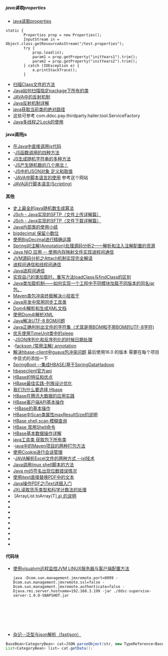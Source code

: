 
##### java读取properties
- [java读取properties](http://zheng0324jian.iteye.com/blog/1176932)
```
static {   
        Properties prop = new Properties();   
        InputStream in = Object.class.getResourceAsStream("/test.properties");   
        try {   
            prop.load(in);   
            param1 = prop.getProperty("initYears1").trim();   
            param2 = prop.getProperty("initYears2").trim();   
        } catch (IOException e) {   
            e.printStackTrace();   
        }   

```
- [扫描Class文件的方法](http://m310851010.iteye.com/blog/2034279)
- [Java如何扫描指定package下所有的类](http://blog.csdn.net/neosmith/article/details/43955963)
- [JAVA中的反射机制](http://blog.csdn.net/liujiahan629629/article/details/18013523)
- [Java反射机制详解](http://www.cnblogs.com/lzq198754/p/5780331.html)
- [java获取当前类的绝对路径](http://blog.csdn.net/dagouaofei/article/details/5588008)
- 这些可参考 com.ddsc.pay.thirdparty.hailer.tool.ServiceFactory
- [Java多线程之Lock的使用](http://blog.csdn.net/huang_xw/article/details/7090177)




#### java调用js

- [在Java中直接调用js代码](http://blog.csdn.net/xzyxuanyuan/article/details/8062887)
- -[JS函数调用的四种方法](http://www.cnblogs.com/leejersey/p/3663278.html)
- [JS生成随机字符串的多种方法](http://www.jb51.net/article/50910.htm)
- -[JS产生随机数的几个用法！](http://www.cnblogs.com/banbu/archive/2012/07/25/2607880.html)
- -[JS中的JSON对象 定义和取值](http://www.cnblogs.com/yangdm/p/5081080.html)
- -[JAVA中脚本语言的使用](http://blog.csdn.net/jasonware/article/details/51954727) 参考这个网站
- [JAVA运行脚本语言(Scripting)](http://blog.csdn.net/atco/article/details/51144835)






#### 其他

- [ 史上最全的java随机数生成算法](http://blog.csdn.net/yaerfeng/article/details/18362623)
- [JSch - Java实现的SFTP（文件上传详解篇）](http://www.cnblogs.com/longyg/archive/2012/06/25/2556576.html)
- [JSch - Java实现的SFTP（文件下载详解篇）](http://www.cnblogs.com/longyg/archive/2012/06/25/2561332.html)
- [Java内部类的使用小结](http://android.blog.51cto.com/268543/384844/)
- [bigdecimal 保留小数位](http://www.cnblogs.com/liqforstudy/p/5652517.html)
- [使用BigDecimal进行精确运算](http://www.cnblogs.com/chenssy/archive/2012/09/09/2677279.html)
- [Spring对注解(Annotation)处理源码分析2——解析和注入注解配置的资源](http://blog.csdn.net/chjttony/article/details/6301591)
- [Java NIO 应用 -- 使用内存映射文件实现进程间通信](https://unmi.cc/java-nio-memory-mapping-communicate/)
- [JVM源码分析之Attach机制实现完全解读](http://blog.csdn.net/huaweitman/article/details/50601602)
- [进程间通信和线程间通信](http://blog.csdn.net/stand1210/article/details/52485311)
- [Java进程间通信](http://www.cnblogs.com/flyingwind/archive/2012/10/24/2737204.html)
- [实现自己的类加载时，重写方法loadClass与findClass的区别](http://blog.csdn.net/fenglibing/article/details/17471659)
- [Java类加载机制——如何实现一个工程中不同模块加载不同版本的同名jar包。](http://blog.csdn.net/tiantiandjava/article/details/43733875)
- [Maven类包冲突终极解决小技若干](http://stamen.iteye.com/blog/2030552)
- [Java并发中常用同步工具类](https://my.oschina.net/itblog/blog/775918)
- [ Dom4j解析和生成XML文档](http://blog.csdn.net/chenghui0317/article/details/11486271)
- [使用Dom4j解析XML](http://blog.csdn.net/redarmy_chen/article/details/12969219)
- [Java解决UTF-8 BOM问题](http://blog.csdn.net/dream_it_life/article/details/6045140)
- [Java正确判别出文件的字符集（尤其是带BOM和不带BOM的UTF-8字符)](http://blog.csdn.net/oicqxiesidilieric/article/details/8464630)
- [优先使用TimeUnit类中的sleep](http://www.importnew.com/7219.html)
- -[JSON序列化和反序列化的时候日期处理](http://blog.csdn.net/u011113654/article/details/50470893)
- -[fackson /常用注解/ annotation](http://blog.csdn.net/u010457406/article/details/50921632)
- [解决hbase-client中guava包冲突问题](http://blog.csdn.net/ludonqin/article/details/52387769) 最后使用16.0 的版本 需要在每个项目中显式的添加一下
- [SpringBoot --集成HBASE/基于SpringDataHadoop](http://blog.csdn.net/cwenao/article/details/57980188)
- [hbaseclient官方api](http://hbase.apache.org/apidocs/org/apache/hadoop/hbase/client/Scan.html)
- [HBase的特征和优点](http://www.thebigdata.cn/HBase/13396.html)
- [HBase最佳实践-列族设计优化](http://www.thebigdata.cn/HBase/30518.html)
- [我们为什么要选择 Hbase](http://www.thebigdata.cn/HBase/30332.html)
- [HBase在腾讯大数据的应用实践](http://developer.51cto.com/art/201506/479413.htm)
- [HBase客户端API基本操作](http://www.thebigdata.cn/HBase/14513.html)
- -[HBase的基本操作](http://www.cnblogs.com/MOBIN/p/4647556.html)
- [HBase中Scan类属性maxResultSize的说明](https://my.oschina.net/psuyun/blog/375637)
- [HBase shell scan 模糊查询](http://www.th7.cn/db/nosql/201511/144465.shtml)
- [HBase 常用Shell命令](http://www.cnblogs.com/nexiyi/p/hbase_shell.html)
- [HBase基本数据操作详解](http://blog.csdn.net/wulantian/article/details/41011297)
- [java工具类 获取包下所有类](http://blog.csdn.net/jdzms23/article/details/17550119)
- -[java中的Maven项目的两种打包方法](http://blog.csdn.net/u010910436/article/details/48290323)
- [使用Cookie进行会话管理](http://blog.csdn.net/yerenyuan_pku/article/details/51945105)
- -[JAVA解析Excel文件的两种方式 --jxl技术](http://max1487.iteye.com/blog/2298291)
- [Java调用linux shell脚本的方法](http://www.jb51.net/article/61529.htm)
- [Java md5签名出现位数错误情况](http://blog.csdn.net/JJ_One/article/details/59483366)
- [使用itext直接替换PDF中的文本](http://blog.csdn.net/sishenkankan/article/details/53107195)
- [Java操作PDF之iText详细入门](http://blog.csdn.net/zmx729618/article/details/52150070)
- [JXL读取货币类型和科学计数法的处理](http://www.xuebuyuan.com/791820.html)
-  [ArrayList.toArray(T[\] a) 的说明](http://blog.csdn.net/zhangyunfei_happy/article/details/51153754)
- []()
- []()
- []()
- []()
- []()
- []()
- []()
- []()
- []()

#### 代码块

- [使用visualvm远程监控JVM LINUX服务器与客户端配置方法](http://blog.csdn.net/xianzhi/article/details/22298525)

  ````shell
  java -Dcom.sun.management.jmxremote.port=8099 -Dcom.sun.management.jmxremote.ssl=false -Dcom.sun.management.jmxremote.authenticate=false -Djava.rmi.server.hostname=192.168.3.199 -jar ./ddsc-supervise-server-1.0.0-SNAPSHOT.jar
  ````

  ​

  ​

  ​

- [杂记--泛型与json解析（fastjson）](http://blog.csdn.net/u013583905/article/details/49281639)


````java
BaseBean<CategoryBean> cat=JSON.parseObject(str, new TypeReference<BaseBean<CategoryBean>>(){});	
List<CategoryBean> list= cat.getData();
````

